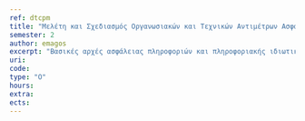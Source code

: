 ```yaml
---
ref: dtcpm
title: "Μελέτη και Σχεδιασμός Οργανωσιακών και Τεχνικών Αντιμέτρων Ασφάλειας και Ιδιωτικότητας"
semester: 2
author: emagos
excerpt: "Βασικές αρχές ασφάλειας πληροφοριών και πληροφοριακής ιδιωτικότητας. Ασφάλεια σε νεφοϋπολογιστική (cloud computing). Ασφάλεια και Ιδιωτικότητα σε κινητές συσκευές και εφαρμογές. Ανθρώπινη συμπεριφορά και συμμόρφωση με πολιτικές ασφάλειας. Ενημερότητα ασφάλειας πληροφοριών. Εργαλεία ενίσχυσης της ιδιωτικότητας."
uri:
code:
type: "O"
hours:
extra:
ects:
---
```


